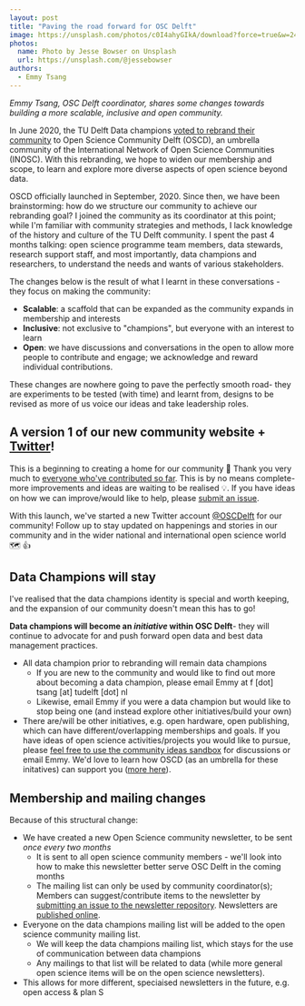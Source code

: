 ```yaml
---
layout: post
title: "Paving the road forward for OSC Delft"
image: https://unsplash.com/photos/c0I4ahyGIkA/download?force=true&w=2400
photos:
  name: Photo by Jesse Bowser on Unsplash
  url: https://unsplash.com/@jessebowser
authors:
  - Emmy Tsang
---
```


*Emmy Tsang, OSC Delft coordinator, shares some changes towards building a more scalable, inclusive and open community.*

In June 2020, the TU Delft Data champions [voted to rebrand their community](https://openworking.wordpress.com/2020/06/24/how-to-champion-our-os-community-meeting) to Open Science Community Delft (OSCD), an umbrella community of the International Network of Open Science Communities (INOSC). With this rebranding, we hope to widen our membership and scope, to learn and explore more diverse aspects of open science beyond data.

OSCD officially launched in September, 2020. Since then, we have been brainstorming: how do we structure our community to achieve our rebranding goal? I joined the community as its coordinator at this point; while I'm familiar with community strategies and methods, I lack knowledge of the history and culture of the TU Delft community. I spent the past 4 months talking: open science programme team members, data stewards, research support staff, and most importantly, data champions and researchers, to understand the needs and wants of various stakeholders.

The changes below is the result of what I learnt in these conversations - they focus on making the community:
- **Scalable**: a scaffold that can be expanded as the community expands in membership and interests
- **Inclusive**: not exclusive to "champions", but everyone with an interest to learn
- **Open**: we have discussions and conversations in the open to allow more people to contribute and engage; we acknowledge and reward individual contributions.

These changes are nowhere going to pave the perfectly smooth road- they are experiments to be tested (with time) and learnt from, designs to be revised as more of us voice our ideas and take leadership roles.

## A version 1 of our new community website + [Twitter](https://twitter.com/OSCDelft)! ##

This is a beginning to creating a home for our community :house_with_garden: Thank you very much to [everyone who've contributed so far](https://github.com/osc-delft/osc-delft.github.io#contributors-). This is by no means complete- more improvements and ideas are waiting to be realised :bulb:. If you have ideas on how we can improve/would like to help, please [submit an issue](https://github.com/osc-delft/osc-delft.github.io/issues).

With this launch, we've started a new Twitter account [@OSCDelft](https://twitter.com/OSCDelft) for our community! Follow up to stay updated on happenings and stories in our community and in the wider national and international open science world :world_map: :+1:

## Data Champions will stay ##

I've realised that the data champions identity is special and worth keeping, and the expansion of our community doesn't mean this has to go!

**Data champions will become an *initiative* within OSC Delft**- they will continue to advocate for and push forward open data and best data management practices.
- All data champion prior to rebranding will remain data champions
  - If you are new to the community and would like to find out more about becoming a data champion, please email Emmy at f [dot] tsang [at] tudelft [dot] nl
  - Likewise, email Emmy if you were a data champion but would like to stop being one (and instead explore other initiatives/build your own)
- There are/will be other initiatives, e.g. open hardware, open publishing, which can have different/overlapping memberships and goals. If you have ideas of open science activities/projects you would like to pursue, please [feel free to use the community ideas sandbox](https://github.com/osc-delft/ideas-and-plans) for discussions or email Emmy. We'd love to learn how OSCD (as an umbrella for these initatives) can support you ([more here](https://github.com/osc-delft/osc-delft.github.io/issues/29)).

## Membership and mailing changes ##

Because of this structural change:
- We have created a new Open Science community newsletter, to be sent *once every two months*
    - It is sent to all open science community members - we'll look into how to make this newsletter better serve OSC Delft in the coming months
    - The mailing list can only be used by community coordinator(s); Members can suggest/contribute items to the newsletter by [submitting an issue to the newsletter repository](https://github.com/osc-delft/ideas-and-plans). Newsletters are [published online](https://github.com/osc-delft/newsletters).
- Everyone on the data champions mailing list will be added to the open science community mailing list.
    - We will keep the data champions mailing list, which stays for the use of communication between data champions
    - Any mailings to that list will be related to data (while more general open science items will be on the open science newsletters).
- This allows for more different, speciaised newsletters in the future, e.g. open access & plan S

